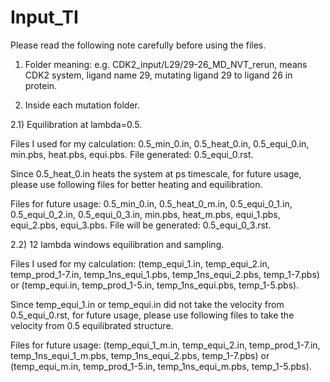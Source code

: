 # Input_TI
Please read the following note carefully before using the files.

1) Folder meaning:  e.g. CDK2_input/L29/29-26_MD_NVT_rerun, means CDK2 system, ligand name 29, mutating ligand 29 to ligand 26 in protein.

2) Inside each mutation folder. 

2.1) Equilibration at lambda=0.5. 

Files I used for my calculation: 0.5_min_0.in, 0.5_heat_0.in, 0.5_equi_0.in, min.pbs, heat.pbs, equi.pbs. File generated: 0.5_equi_0.rst.

Since 0.5_heat_0.in heats the system at ps timescale, for future usage, please use following files for better heating and equilibration.

Files for future usage: 0.5_min_0.in, 0.5_heat_0_m.in, 0.5_equi_0_1.in, 0.5_equi_0_2.in, 0.5_equi_0_3.in, min.pbs, heat_m.pbs, equi_1.pbs, equi_2.pbs, equi_3.pbs. File will be generated: 0.5_equi_0_3.rst.

2.2) 12 lambda windows equilibration and sampling.

Files I used for my calculation: (temp_equi_1.in, temp_equi_2.in, temp_prod_1-7.in, temp_1ns_equi_1.pbs, temp_1ns_equi_2.pbs, temp_1-7.pbs)  or (temp_equi.in, temp_prod_1-5.in, temp_1ns_equi.pbs, temp_1-5.pbs).

Since temp_equi_1.in or temp_equi.in did not take the velocity from 0.5_equi_0.rst, for future usage, please use following files to take the velocity from 0.5 equilibrated structure.

Files for future usage: (temp_equi_1_m.in, temp_equi_2.in, temp_prod_1-7.in, temp_1ns_equi_1_m.pbs, temp_1ns_equi_2.pbs, temp_1-7.pbs)  or (temp_equi_m.in, temp_prod_1-5.in, temp_1ns_equi_m.pbs, temp_1-5.pbs).

